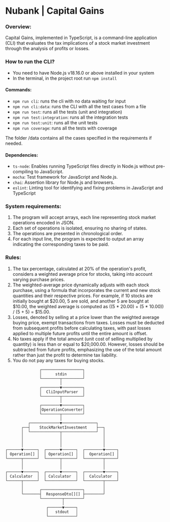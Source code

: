 # Nubank | Capital Gains

### Overview:
Capital Gains, implemented in TypeScript, is a command-line application (CLI) that evaluates the tax implications of a stock market investment through the analysis of profits or losses.

### How to run the CLI?
- You need to have Node.js v18.16.0 or above installed in your system
- In the terminal, in the project root run `npm install`

#### Commands:
- `npm run cli`: runs the cli with no data waiting for input
- `npm run cli:data`: runs the CLI with all the test cases from a file
- `npm run test`: runs all the tests (unit and integration)
- `npm run test:integration`: runs all the integration tests
- `npm run test:unit`: runs all the unit tests
- `npm run coverage`: runs all the tests with coverage

The folder /data contains all the cases specified in the requirements if needed.

#### Dependencies:
- `ts-node`: Enables running TypeScript files directly in Node.js without pre-compiling to JavaScript.
- `mocha`: Test framework for JavaScript and Node.js.
- `chai`: Assertion library for Node.js and browsers.
- `eslint`: Linting tool for identifying and fixing problems in JavaScript and TypeScript

### System requirements:
1. The program will accept arrays, each line representing stock market operations encoded in JSON.
2. Each set of operations is isolated, ensuring no sharing of states.
3. The operations are presented in chronological order.
4. For each input line, the program is expected to output an array indicating the corresponding taxes to be paid.

### Rules:
1. The tax percentage, calculated at 20% of the operation's profit, considers a weighted average price for stocks, taking into account varying purchase prices.
2. The weighted-average price dynamically adjusts with each stock purchase, using a formula that incorporates the current and new stock quantities and their respective prices.
   For example, if 10 stocks are initially bought at $20.00, 5 are sold, and another 5 are bought at $10.00, the weighted average is computed as ((5 * 20.00) + (5 * 10.00)) / (5 + 5) = $15.00.
3. Losses, denoted by selling at a price lower than the weighted average buying price, exempt transactions from taxes. Losses must be deducted from subsequent profits before calculating taxes, with past losses applied to multiple future profits until the entire amount is offset.
4. No taxes apply if the total amount (unit cost of selling multiplied by quantity) is less than or equal to $20,000.00. However, losses should be subtracted from future profits, emphasizing the use of the total amount rather than just the profit to determine tax liability.
5. You do not pay any taxes for buying stocks.



```
               ┌──────────────────┐
               │      stdin       │
               └────────┬─────────┘
                        │
               ┌────────▼─────────┐
               │  CliInputParser  │
               └────────┬─────────┘
                        │
               ┌────────▼─────────┐
               │OperationConverter│
               └────────┬─────────┘
                        │
          ┌─────────────▼───────────────┐
       ┌──┤    StockMarketInvestment    ├──┐
       │  └─────────────┬───────────────┘  │
       │                │                  │
       │                │                  │
       │                │                  │
┌──────▼──────┐  ┌──────▼──────┐  ┌────────▼─────┐
│ Operation[] │  │ Operation[] │  │  Operation[] │
└──────┬──────┘  └──────┬──────┘  └────────┬─────┘
       │                │                  │
       │                │                  │
┌──────▼──────┐  ┌──────▼──────┐  ┌────────▼─────┐
│ Calculator  │  │ Calculator  │  │  Calculator  │
└──────┬──────┘  └─────────────┘  └────────┬─────┘
       │                                   │
       │       ┌──────────────────┐        │
       └───────┤  ResponseDto[][] ├────────┘
               └─────────┬────────┘
                         │
                  ┌──────▼─────┐
                  │   stdout   │
                  └────────────┘
```
